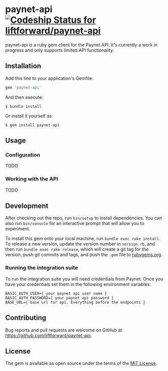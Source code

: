 # paynet-api [ ![Codeship Status for liftforward/paynet-api](https://codeship.com/projects/6b0c0240-9794-0133-be98-668c447e66c0/status?branch=master)](https://codeship.com/projects/125854)

paynet-api is a ruby gem client for the Paynet API. It's currently a work in progress and only supports limited API functionality.

## Installation

Add this line to your application's Gemfile:

```ruby
gem 'paynet-api'
```

And then execute:

```
$ bundle install
```

Or install it yourself as:

```
$ gem install paynet-api
```

## Usage

### Configuration

TODO

### Working with the API

TODO

## Development

After checking out the repo, run `bin/setup` to install dependencies. You can also run `bin/console` for an interactive prompt that will allow you to experiment.

To install this gem onto your local machine, run `bundle exec rake install`. To release a new version, update the version number in `version.rb`, and then run `bundle exec rake release`, which will create a git tag for the version, push git commits and tags, and push the `.gem` file to [rubygems.org](https://rubygems.org).

### Running the integration suite

To run the integration suite you will need credentials from Paynet. Once you have your credentials set them in the following environment variables:
```
BASIC_AUTH_USER={ your paynet api user name }
BASIC_AUTH_PASSWORD={ your paynet api password }
BASE_URL={ base url for api. Everything before the endpoints }
```

## Contributing

Bug reports and pull requests are welcome on GitHub at https://github.com/liftforward/paynet-api.

## License

The gem is available as open source under the terms of the [MIT License](http://opensource.org/licenses/MIT).
